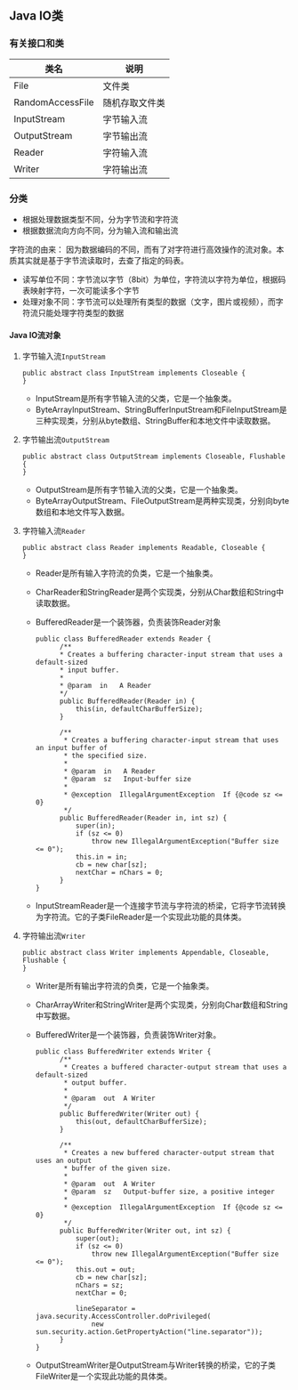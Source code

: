 ## Java IO类
### 有关接口和类

| 类名 | 说明 |
| --- | --- |
File | 文件类
RandomAccessFile | 随机存取文件类
InputStream | 字节输入流
OutputStream | 字节输出流
Reader | 字符输入流
Writer | 字符输出流

### 分类
* 根据处理数据类型不同，分为字节流和字符流
* 根据数据流向方向不同，分为输入流和输出流

字符流的由来： 因为数据编码的不同，而有了对字符进行高效操作的流对象。本质其实就是基于字节流读取时，去查了指定的码表。 
  
* 读写单位不同：字节流以字节（8bit）为单位，字符流以字符为单位，根据码表映射字符，一次可能读多个字节
* 处理对象不同：字节流可以处理所有类型的数据（文字，图片或视频），而字符流只能处理字符类型的数据

#### Java IO流对象
1. 字节输入流`InputStream`
  
	```
	public abstract class InputStream implements Closeable {
	}
	```
	
	* InputStream是所有字节输入流的父类，它是一个抽象类。
	* ByteArrayInputStream、StringBufferInputStream和FileInputStream是三种实现类，分别从byte数组、StringBuffer和本地文件中读取数据。

2. 字节输出流`OutputStream`
	
	```
	public abstract class OutputStream implements Closeable, Flushable {
	}
	```
	
	* OutputStream是所有字节输入流的父类，它是一个抽象类。
	* ByteArrayOutputStream、FileOutputStream是两种实现类，分别向byte数组和本地文件写入数据。

3. 字符输入流`Reader`

	```
	public abstract class Reader implements Readable, Closeable {
	}
	```
	
	* Reader是所有输入字符流的负类，它是一个抽象类。
	* CharReader和StringReader是两个实现类，分别从Char数组和String中读取数据。
	* BufferedReader是一个装饰器，负责装饰Reader对象

	  ```
	  public class BufferedReader extends Reader {
			/**
     	  	* Creates a buffering character-input stream that uses a default-sized
        	* input buffer.
        	*
        	* @param  in   A Reader
        	*/
			public BufferedReader(Reader in) {
				this(in, defaultCharBufferSize);
			}
			
		    /**
		     * Creates a buffering character-input stream that uses an input buffer of
		     * the specified size.
		     *
		     * @param  in   A Reader
		     * @param  sz   Input-buffer size
		     *
		     * @exception  IllegalArgumentException  If {@code sz <= 0}
		     */
		    public BufferedReader(Reader in, int sz) {
		        super(in);
		        if (sz <= 0)
		            throw new IllegalArgumentException("Buffer size <= 0");
		        this.in = in;
		        cb = new char[sz];
		        nextChar = nChars = 0;
		    }
	  }
	  ```
	  
	* InputStreamReader是一个连接字节流与字符流的桥梁，它将字节流转换为字符流。它的子类FileReader是一个实现此功能的具体类。
	
4. 字符输出流`Writer`
	
	```
	public abstract class Writer implements Appendable, Closeable, Flushable {
	}
	```
	
	* Writer是所有输出字符流的负类，它是一个抽象类。
	* CharArrayWriter和StringWriter是两个实现类，分别向Char数组和String中写数据。
	* BufferedWriter是一个装饰器，负责装饰Writer对象。
	  
	  ```
	  public class BufferedWriter extends Writer {
  		    /**
		     * Creates a buffered character-output stream that uses a default-sized
		     * output buffer.
		     *
		     * @param  out  A Writer
		     */
		    public BufferedWriter(Writer out) {
		        this(out, defaultCharBufferSize);
		    }
		    
	        /**
		     * Creates a new buffered character-output stream that uses an output
		     * buffer of the given size.
		     *
		     * @param  out  A Writer
		     * @param  sz   Output-buffer size, a positive integer
		     *
		     * @exception  IllegalArgumentException  If {@code sz <= 0}
		     */
		    public BufferedWriter(Writer out, int sz) {
		        super(out);
		        if (sz <= 0)
		            throw new IllegalArgumentException("Buffer size <= 0");
		        this.out = out;
		        cb = new char[sz];
		        nChars = sz;
		        nextChar = 0;
		
		        lineSeparator = java.security.AccessController.doPrivileged(
		            new sun.security.action.GetPropertyAction("line.separator"));
		    }
	  }
	  ```

	* OutputStreamWriter是OutputStream与Writer转换的桥梁，它的子类FileWriter是一个实现此功能的具体类。